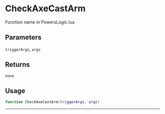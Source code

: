 # CheckAxeCastArm
Function name in PowersLogic.lua
## Parameters
`triggerArgs`, `args`
## Returns
`none`
## Usage
```lua
function CheckAxeCastArm(triggerArgs, args)
```
---

